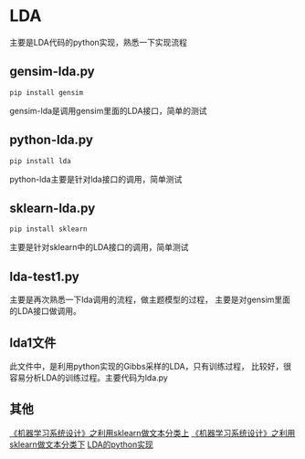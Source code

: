 # LDA
主要是LDA代码的python实现，熟悉一下实现流程

## gensim-lda.py
    pip install gensim
gensim-lda是调用gensim里面的LDA接口，简单的测试

## python-lda.py
    pip install lda
python-lda主要是针对lda接口的调用，简单测试

## sklearn-lda.py
    pip install sklearn
主要是针对sklearn中的LDA接口的调用，简单测试

## lda-test1.py
主要是再次熟悉一下lda调用的流程，做主题模型的过程，
主要是对gensim里面的LDA接口做调用。

## lda1文件
此文件中，是利用python实现的Gibbs采样的LDA，只有训练过程，
比较好，很容易分析LDA的训练过程。主要代码为lda.py

## 其他
[《机器学习系统设计》之利用sklearn做文本分类上](http://blog.csdn.net/solomon1558/article/details/47452387)
[《机器学习系统设计》之利用sklearn做文本分类下](http://blog.csdn.net/solomon1558/article/details/47682039)
[LDA的python实现](http://blog.csdn.net/yan456jie/article/details/52073723)